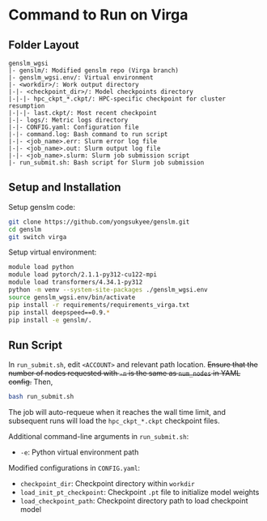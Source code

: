 # Command to Run on Virga

## Folder Layout
```
genslm_wgsi
|- genslm/: Modified genslm repo (Virga branch)
|- genslm_wgsi.env/: Virtual environment
|- <workdir>/: Work output directory
|-|- <checkpoint_dir>/: Model checkpoints directory
|-|-|- hpc_ckpt_*.ckpt/: HPC-specific checkpoint for cluster resumption
|-|-|- last.ckpt/: Most recent checkpoint
|-|- logs/: Metric logs directory
|-|- CONFIG.yaml: Configuration file
|-|- command.log: Bash command to run script
|-|- <job_name>.err: Slurm error log file
|-|- <job_name>.out: Slurm output log file
|-|- <job_name>.slurm: Slurm job submission script
|- run_submit.sh: Bash script for Slurm job submission
```

## Setup and Installation
Setup genslm code:
```bash
git clone https://github.com/yongsukyee/genslm.git
cd genslm
git switch virga
```

Setup virtual environment:
```bash
module load python
module load pytorch/2.1.1-py312-cu122-mpi
module load transformers/4.34.1-py312
python -m venv --system-site-packages ./genslm_wgsi.env
source genslm_wgsi.env/bin/activate
pip install -r requirements/requirements_virga.txt
pip install deepspeed==0.9.*
pip install -e genslm/.
```

## Run Script
In `run_submit.sh`, edit `<ACCOUNT>` and relevant path location. ~~Ensure that the number of nodes requested with `-n` is the same as `num_nodes` in YAML config.~~ Then,
```bash
bash run_submit.sh
```
The job will auto-requeue when it reaches the wall time limit, and subsequent runs will load the `hpc_ckpt_*.ckpt` checkpoint files.

Additional command-line arguments in `run_submit.sh`:
- `-e`: Python virtual environment path

Modified configurations in `CONFIG.yaml`:
- `checkpoint_dir`: Checkpoint directory within `workdir`
- `load_init_pt_checkpoint`: Checkpoint `.pt` file to initialize model weights
- `load_checkpoint_path`: Checkpoint directory path to load checkpoint model

